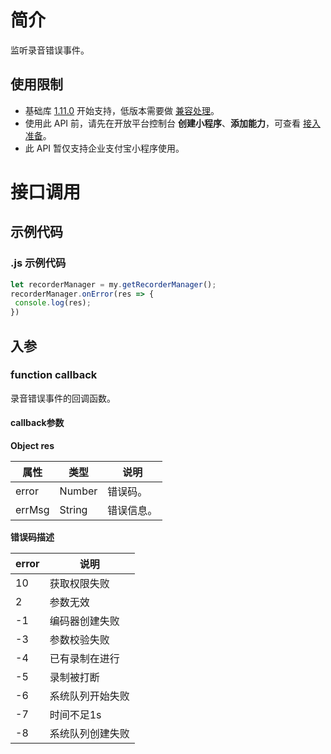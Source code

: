 # 简介
监听录音错误事件。

## 使用限制

- 基础库 [1.11.0](https://opendocs.alipay.com/mini/framework/lib) 开始支持，低版本需要做 [兼容处理](https://docs.alipay.com/mini/framework/compatibility)。
- 使用此 API 前，请先在开放平台控制台 **创建小程序**、**添加能力**，可查看 [接入准备](https://opendocs.alipay.com/mini/02pj5u)。
- 此 API 暂仅支持企业支付宝小程序使用。

# 接口调用

## 示例代码

### .js 示例代码
```javascript
let recorderManager = my.getRecorderManager();
recorderManager.onError(res => {
 console.log(res);
})
```

## 入参

### function callback
录音错误事件的回调函数。

#### callback参数
**Object res**

| **属性** | **类型** | **说明** |
| --- | --- | --- |
| error | Number | 错误码。 |
| errMsg | String | 错误信息。 |

**错误码描述**

| **error** | **说明** |
| --- | --- |
| 10 | 获取权限失败 |
| 2 | 参数无效 |
| -1	 | 编码器创建失败 |
| -3 | 参数校验失败 |
| -4 | 已有录制在进行 |
| -5 | 录制被打断 |
| -6 | 系统队列开始失败 |
| -7 | 时间不足1s |
| -8 | 系统队列创建失败 |
